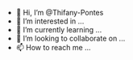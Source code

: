 - 👋 Hi, I’m @Thifany-Pontes
- 👀 I’m interested in ...
- 🌱 I’m currently learning ...
- 💞️ I’m looking to collaborate on ...
- 📫 How to reach me ...

<!---
Thifany-Pontes/Thifany-Pontes is a ✨ special ✨ repository because its `README.md` (this file) appears on your GitHub profile.
You can click the Preview link to take a look at your changes.
--->
